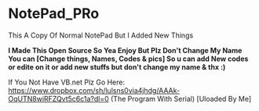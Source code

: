 # NotePad_PRo

This A Copy Of Normal NotePad But I Added New Things

**I Made This Open Source So Yea Enjoy But Plz Don't Change My Name You can [Change things, Names, Codes & pics] So u can add New codes 
or edite on it or add new stuffs but don't change my name & thx :)**

If You Not Have VB.net Plz Go Here: https://www.dropbox.com/sh/lulsns0via4jhdg/AAAk-OqUTN8wiRFZQvt5c6c1a?dl=0 (The Program With Serial) [Uloaded By Me]
